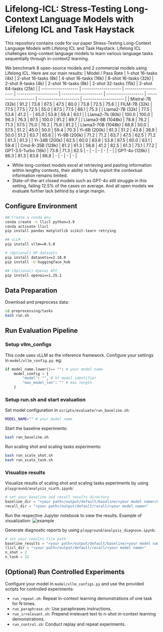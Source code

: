 # Lifelong-ICL: Stress-Testing Long-Context Language Models with Lifelong ICL and Task Haystack


This repository contains code for our paper Stress-Testing Long-Context Language Models with Lifelong ICL and Task Haystack. Lifelong ICL challenges long-context language
models to learn various language tasks sequentially through in-context2
learning.

 We benchmark 8 open-source models and 2 commercial models using Lifelong ICL. Here are our main results:
| Model  / Pass Rate             | 1-shot 16-tasks (4k) | 2-shot 16-tasks (8k) | 4-shot 16-tasks (16k) | 8-shot 16-tasks (32k) | 2-shot 8-tasks (4k) | 2-shot 16-tasks (8k) | 2-shot 32-tasks (15k) | 2-shot 64-tasks (25k) |
| ------------------- | -------------------- | -------------------- | --------------------- | --------------------- | ------------------- | -------------------- | --------------------- | --------------------- |
| Mistral-7B (32k)    | 91.2                 | 73.8                 | 67.5                  | 47.5                  | 80.0                | 73.8                 | 72.5                  | 75.6                  |
| FILM-7B (32k)       | 77.5                 | 77.5                 | 72.5                  | 55.0                  | 87.5                | 77.5                 | 88.1                  | 75.3                  |
| Llama2-7B (32k)     | 77.5                 | 53.8                 | 41.2                  | -                     | 65.0                | 53.8                 | 59.4                  | 63.1                  |
| Llama2-7b (80k)     | 100.0                | 100.0                | 96.3                  | 76.3                  | 97.5                | 100.0                | 91.2                  | 89.7                  |
| Llama3-8B (1048k)   | 78.8                 | 76.2                 | 71.3                  | 57.5                  | 75.0                | 76.2                 | 75.6                  | 81.2                  |
| Llama3-70B (1048k) | 68.8                  | 50.0                 | 57.5                  | 51.2                  | 45.0                | 50.0                 | 59.4                  | 70.3 
| Yi-6B (200k)        | 61.3                 | 51.2                 | 43.8                  | 38.8                  | 50.0                | 51.2                 | 63.7                  | 65.6                  |
| Yi-9B (200k)        | 71.2                 | 71.2                 | 63.7                  | 47.5                  | 62.5                | 71.2                 | 61.3                  | 61.3                  |
| Yi-34B (200k)       | 62.5                 | 60.0                 | 63.8                  | 53.8                  | 87.5                | 60.0                 | 63.1                  | 59.4                  |
| Cmd-R-35B (128k)    | 81.2                 | 61.3                 | 58.8                  | 41.2                  | 82.5                | 61.3                 | 73.1                  | 77.2
| GPT-3.5-Turbo (16k) | 73.8                 | 71.3                 | 62.5                  | -                     | -                   | -                    | -                     | -                     |
| GPT-4o (128k)       | 86.3                 | 81.3                 | 83.8                  | 88.8                  | -                   | -                    | -                     | -                     |
- While long-context models excel at retrieving and pasting information within lengthy contexts, their ability to fully exploit the contextual information remains limited. 
- State-of-the-art closed models such as GPT-4o still struggle in this setting, failing 12.5% of the cases on average. And all open models we evaluate further lack behind by a large margin.

## Configure Environment

```bash
## Create a conda env
conda create -n llicl python=3.9
conda activate llicl
pip install pandas matplotlib scikit-learn retrying

## vLLM
pip install vllm==0.5.0

# (Optional) HF datasets
pip install datasets==2.18.0
pip install -U huggingface_hub

## (Optional) Openai API
pip install openai==1.25.1
```

## Data Preparation
Download and preprocess data:
```bash
cd preprocessing/tasks
bash run.sh
```
## Run Evaluation Pipeline
### Setup vllm_configs
This code uses vLLM as the inference framework. Configure your settings in `model/vllm_config.py`. eg:
```python
if model_name.lower()== "": # your model name
    model_config = {
        "model": "", # hf model identifier
        "max_model_len": "" # max length
    }
```
### Setup run.sh and start evaluation
Set model configuration in `scripts/evaluate/run_baseline.sh`:
```bash
MODEL_NAME="" # your model name
```
Start the baseline experiments:
```bash
bash run_baseline.sh
```
Run scaling shot and scaling tasks experiments:
```bash
bash run_scale_shot.sh
bash run_scale_task.sh
```

### Visualize results
Visualize results of scaling shot and scaling tasks experiments by using `playground/analysis_niath.ipynb`:
```python
# set your baseline and recall results directory
baseline_dir = "<your path>/output/default/baseline/<your model name>/ntask_nshot"
recall_dir = "<your path>/output/default/recall/<your model name>"
```
Run the respective Jupyter notebook to view the results. Example of visualization:
![example](https://github.com/cherry979988/Lifelong-ICL/assets/77602921/a37e9bd9-b65f-408d-a33f-5204b4f2e6b9)


Generate diagnostic reports by using `playground/analysis_diagnose.ipynb`:
```python
# set your results file path
baseline_results = "<your path>/output/default/baseline/<your model name>/ntask_nshot/results.csv" 
llicl_dir = "<your path>/output/default/recall/<your model name>"
n_shot = 2
n_task = 32
```

## (Optional) Run Controlled Experiments
Configure your model in `model/vllm_configs.py` and use the provided scripts for controlled experiments:
- `run_repeat.sh`: Repeat in-context learning demonstrations of one task for N times.
- `run_paraphrase.sh`: Use paraphrases instructions.
- `run_irrelevant.sh`: Prepend irrelevant text to n-shot in-context learning demonstrations.
- `run_control.sh`: Conduct replay and repeat experiments.
